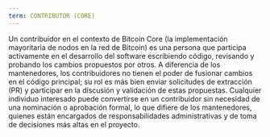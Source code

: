 ```yaml
---
term: CONTRIBUTOR (CORE)
---
```


Un contribuidor en el contexto de Bitcoin Core (la implementación mayoritaria de nodos en la red de Bitcoin) es una persona que participa activamente en el desarrollo del software escribiendo código, revisando y probando los cambios propuestos por otros. A diferencia de los mantenedores, los contribuidores no tienen el poder de fusionar cambios en el código principal; su rol es más bien enviar solicitudes de extracción (PR) y participar en la discusión y validación de estas propuestas. Cualquier individuo interesado puede convertirse en un contribuidor sin necesidad de una nominación o aprobación formal, lo que difiere de los mantenedores, quienes están encargados de responsabilidades administrativas y de toma de decisiones más altas en el proyecto.